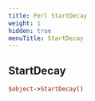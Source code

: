 ```yaml
---
title: Perl StartDecay
weight: 1
hidden: true
menuTitle: StartDecay
---
```

## StartDecay
```perl
$object->StartDecay()
```